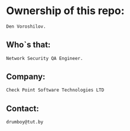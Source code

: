 # Ownership of this repo:
```bash
Den Voroshilov.
```
## Who`s that:
```bash
Network Security QA Engineer.
```
## Company:
```bash
Check Point Software Technologies LTD
```
## Contact:
```bash
drumboy@tut.by
```


